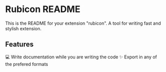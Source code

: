 # Rubicon README

This is the README for your extension "rubicon". A tool for writing fast and stylish extension.

## Features

:computer: Write documentation while you are writing the code
:sparkles: Export in any of the prefered formats




